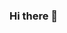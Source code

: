 ### Hi there 👋

<!--
### My Codeforces Stats

![Codeforces Stats Card](https://codeforces-stats-api.herokuapp.com/stats?username=Mahinr10&theme=1)
-->


<!--
**Mahinr10/Mahinr10** is a ✨ _special_ ✨ repository because its `README.md` (this file) appears on your GitHub profile.

Here are some ideas to get you started:

- 🔭 I’m currently working on ...
- 🌱 I’m currently learning ...
- 👯 I’m looking to collaborate on ...
- 🤔 I’m looking for help with ...
- 💬 Ask me about ...
- 📫 How to reach me: ...
- 😄 Pronouns: ...
- ⚡ Fun fact: ...
-->
